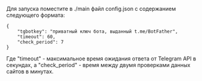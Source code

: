 Для запуска поместите в ./main файл config.json с содержанием следующего формата:
```
{
    "tgbotkey": "приватный ключ бота, выданный t.me/BotFather",
    "timeout": 60,
    "check_period": 7
}
```
Где "timeout" - максимальное время ожидания ответа от Telegram API в секундах, а "check_period" - время между двумя проверками данных сайтов в минутах.
